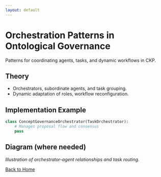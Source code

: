 ```yaml
---
layout: default
---
```

# Orchestration Patterns in Ontological Governance

Patterns for coordinating agents, tasks, and dynamic workflows in CKP.

## Theory

- Orchestrators, subordinate agents, and task grouping.
- Dynamic adaptation of roles, workflow reconfiguration.

## Implementation Example

```python
class ConceptGovernanceOrchestrator(TaskOrchestrator):
    # Manages proposal flow and consensus
    pass
```

## Diagram (where needed)

*Illustration of orchestrator-agent relationships and task routing.*

[Back to Home](index.md)